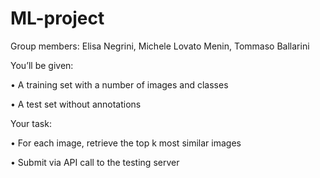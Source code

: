 # ML-project

Group members: Elisa Negrini, Michele Lovato Menin, Tommaso Ballarini

You’ll be given:

• A training set with a number of images and classes

• A test set without annotations

Your task:

• For each image, retrieve the top k most similar images

• Submit via API call to the testing server
